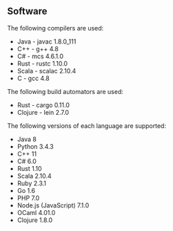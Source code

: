 ## <a name="software"></a> Software

The following compilers are used:

 - Java - javac 1.8.0_111
 - C++ - g++ 4.8
 - C# - mcs 4.6.1.0
 - Rust - rustc 1.10.0
 - Scala - scalac 2.10.4
 - C - gcc 4.8
 
The following build automators are used:

 - Rust - cargo 0.11.0
 - Clojure - lein 2.7.0

The following versions of each language are supported:

 - Java 8
 - Python 3.4.3
 - C++ 11
 - C# 6.0
 - Rust 1.10
 - Scala 2.10.4
 - Ruby 2.3.1
 - Go 1.6
 - PHP 7.0
 - Node.js (JavaScript) 7.1.0
 - OCaml 4.01.0
 - Clojure 1.8.0
